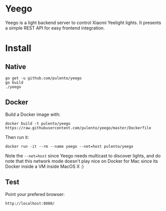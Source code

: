 # Yeego

Yeego is a light backend server to control Xiaomi Yeelight lights. It
presents a simple REST API for easy frontend integration.

# Install

## Native

```
go get -u github.com/pulento/yeego
go build
./yeego
```

## Docker

Build a Docker image with:

```
docker build -t pulento/yeego https://raw.githubusercontent.com/pulento/yeego/master/Dockerfile
```

Then run it:

```
docker run -it --rm --name yeego --net=host pulento/yeego
```

Note the `--net=host` since Yeego needs multicast to discover lights, and
do note that this network mode doesn't play nice on Docker for Mac since
its Docker inside a VM inside MacOS X :)

## Test

Point your prefered browser:

```
http://localhost:8080/
```
